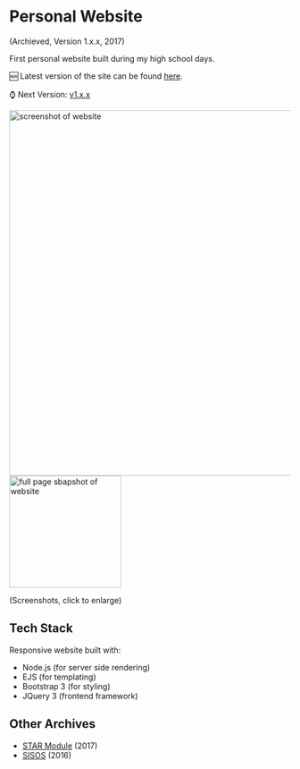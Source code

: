 # Personal Website

(Archieved, Version 1.x.x, 2017)

First personal website built during my high school days.

🆕 Latest version of the site can be found [here](https://github.com/dhruv-tech/dhruv.tech).

⌚ Next Version: [v1.x.x](https://github.com/dhruv-tech/dhruv.tech_v1)

<img src="https://github.com/dhruv-tech/dhruv.tech_v1/assets/26849655/d565158c-f71c-469c-8bbd-547811d7d4b6" width="653" alt="screenshot of website">
<img src="https://github.com/dhruv-tech/dhruv.tech_v1/assets/26849655/90dcb11f-ad9d-4249-96a0-c3598bdc5c01" width="200" alt="full page sbapshot of website">

(Screenshots, click to enlarge)

## Tech Stack

Responsive website built with:

* Node.js (for server side rendering)
* EJS (for templating)
* Bootstrap 3 (for styling)
* JQuery 3 (frontend framework)

## Other Archives

* [STAR Module](https://github.com/dhruv-tech/star-module) (2017)
* [SISOS](https://github.com/dhruv-tech/sisos) (2016)
